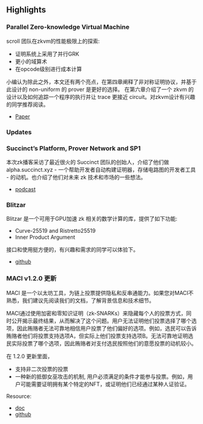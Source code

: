 ## Highlights

### Parallel Zero-knowledge Virtual Machine

scroll 团队在zkvm的性能极限上的探索:
- 证明系统上采用了并行GRK
- 更小的域算术
- 在opcode级别进行成本计算

小编认为除此之外，本文还有两个亮点，在第四章阐释了非对称证明协议，并基于此设计的 non-uniform 的 prover 是更好的选择。 在第六章介绍了一个 zkvm 的设计以及如何追踪一个程序的执行并让 trace 更接近 circuit。对zkvm设计有兴趣的同学推荐阅读。

- [Paper](https://eprint.iacr.org/2024/278)


### Updates

### Succinct’s Platform, Prover Network and SP1

本次zk播客采访了最近很火的 Succinct 团队的创始人，介绍了他们做 alpha.succinct.xyz - 一个帮助开发者自动构建证明器，存储电路图的开发者工具 - 的动机。也介绍了他们对未来 zk 技术和市场的一些想法。

- [podcast](https://zeroknowledge.fm/314-2/)


### Blitzar

Blitzar 是一个可用于GPU加速 zk 相关的数学计算的库，提供了如下功能:
- Curve-25519 and Ristretto25519 
- Inner Product Argument

接口和使用挺方便的，有兴趣和需求的同学可以体验下。

- [github](https://github.com/spaceandtimelabs/blitzar/)

### MACI v1.2.0 更新

MACI 是一个以太坊工具，为链上投票提供隐私和反串通能力。如果您对MACI不熟悉，我们建议先阅读我们的文档，了解背景信息和技术细节。

MACI通过使用加密和零知识证明（zk-SNARKs）来隐藏每个人的投票方式，同时公开揭示最终结果，从而解决了这个问题。用户无法证明他们投票选择了哪个选项，因此贿赂者无法可靠地相信用户投票了他们偏好的选项。例如，选民可以告诉贿赂者他们将投票支持选项A，但实际上他们投票支持选项B。无法可靠地证明选民实际投票了哪个选项，因此贿赂者对支付选民按照他们的意愿投票的动机较小。

在 1.2.0 更新里面，
- 支持非二次投票的投票
- 一种新的抵御女巫攻击的机制, 用户必须满足的条件才能参与投票。例如，用户可能需要证明拥有某个特定的NFT，或证明他们已经通过某种人证验证。


Resource:

- [doc](https://maci.pse.dev/docs/introduction/)
- [github](https://github.com/privacy-scaling-explorations/maci)